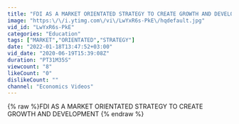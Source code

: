 ```yaml
---
title: "FDI AS A MARKET ORIENTATED STRATEGY TO CREATE GROWTH AND DEVELOPMENT"
image: "https:\/\/i.ytimg.com\/vi\/LwYxR6s-PkE\/hqdefault.jpg"
vid_id: "LwYxR6s-PkE"
categories: "Education"
tags: ["MARKET","ORIENTATED","STRATEGY"]
date: "2022-01-18T13:47:52+03:00"
vid_date: "2020-06-19T15:39:08Z"
duration: "PT31M35S"
viewcount: "8"
likeCount: "0"
dislikeCount: ""
channel: "Economics Videos"
---
```

{% raw %}FDI AS A MARKET ORIENTATED STRATEGY TO CREATE GROWTH AND DEVELOPMENT {% endraw %}
